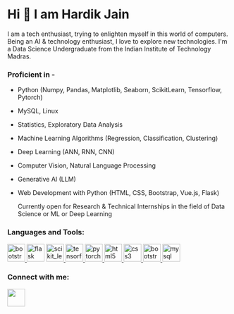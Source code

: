 #                                                         Hi 👋 I am Hardik Jain

I am a tech enthusiast, trying to enlighten myself in this world of computers. Being an AI & technology enthusiast, I love to explore new technologies. I'm a Data Science Undergraduate from the Indian Institute of Technology Madras.


### Proficient in -
* Python (Numpy, Pandas, Matplotlib, Seaborn, ScikitLearn, Tensorflow, Pytorch)
* MySQL, Linux
* Statistics, Exploratory Data Analysis
* Machine Learning Algorithms (Regression, Classification, Clustering)
* Deep Learning (ANN, RNN, CNN)
* Computer Vision, Natural Language Processing
* Generative AI (LLM)
* Web Development with Python (HTML, CSS, Bootstrap, Vue.js, Flask)
  
  Currently open for Research & Technical Internships in the field of Data Science or ML or Deep Learning

<h3 align="left">Languages and Tools:</h3>
<p align="left">
          <a href="https://www.python.org" target="_blank"> <img src="https://www.svgrepo.com/show/452091/python.svg"
                alt="bootstrap" width="40" height="40" /> </a> 
           <a href="https://flask.palletsprojects.com/" target="_blank">
            <img src="https://www.vectorlogo.zone/logos/pocoo_flask/pocoo_flask-icon.svg" alt="flask" width="40" height="40" /></a>
        <a href="https://scikit-learn.org/" target="_blank"> <img
            src="https://upload.wikimedia.org/wikipedia/commons/0/05/Scikit_learn_logo_small.svg" alt="scikit_learn"
            width="40" height="40" /> </a>
        <a href="https://www.tensorflow.org" target="_blank"> <img
            src="https://www.vectorlogo.zone/logos/tensorflow/tensorflow-icon.svg" alt="tensorflow" width="40"
            height="40" /> </a>
        <a href="https://pytorch.org/" target="_blank"> <img
            src="https://www.vectorlogo.zone/logos/pytorch/pytorch-icon.svg" alt="pytorch" width="40" height="40" />
        </a>
        <a href="https://www.w3.org/html/" target="_blank"> <img
            src="https://www.svgrepo.com/show/452228/html-5.svg"
            alt="html5" width="40" height="40" /> </a>
        <a href="https://www.w3schools.com/css/" target="_blank">
            <img src="https://www.svgrepo.com/show/452185/css-3.svg"
                alt="css3" width="40" height="40" /> </a>                 
        <a href="https://getbootstrap.com" target="_blank"> <img
            src="https://getbootstrap.com/docs/5.3/assets/brand/bootstrap-logo-shadow.png"
            alt="bootstrap" width="40" height="40" /> </a>
        <a href="https://www.mysql.com" target="_blank"> <img
            src="https://www.svgrepo.com/show/508802/dbs-mysql.svg"
            alt="mysql" width="40" height="40" /> </a>

</p>

<h3 align="left">Connect with me:</h3>
<a href="https://www.linkedin.com/in/hardik-jain-9b36a1227/" ><img align="center" src="https://www.svgrepo.com/show/81143/linkedin.svg" height=40px  wieght=40px /></a>
